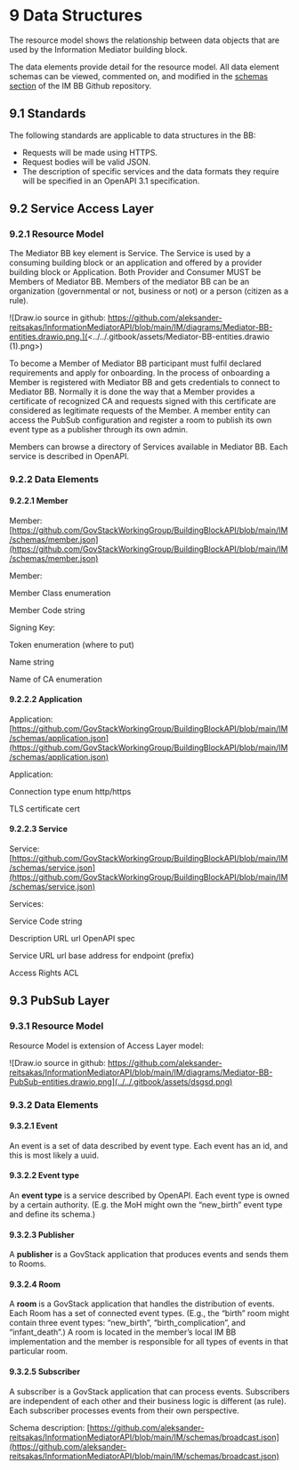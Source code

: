 # 9 Data Structures

The resource model shows the relationship between data objects that are used by the Information Mediator building block.

The data elements provide detail for the resource model. All data element schemas can be viewed, commented on, and modified in the [schemas section](https://github.com/aleksander-reitsakas/InformationMediatorAPI/tree/main/IM/schemas) of the IM BB Github repository.

## 9.1 Standards

The following standards are applicable to data structures in the BB:

* Requests will be made using HTTPS.
* Request bodies will be valid JSON.
* The description of specific services and the data formats they require will be specified in an OpenAPI 3.1 specification.

## 9.2 Service Access Layer

### 9.2.1 Resource Model

The Mediator BB key element is Service. The Service is used by a consuming building block or an application and offered by a provider building block or Application. Both Provider and Consumer MUST be Members of Mediator BB. Members of the mediator BB can be an organization (governmental or not, business or not) or a person (citizen as a rule).

![Draw.io source in github: https://github.com/aleksander-reitsakas/InformationMediatorAPI/blob/main/IM/diagrams/Mediator-BB-entities.drawio.png.](<../../.gitbook/assets/Mediator-BB-entities.drawio (1).png>)

To become a Member of Mediator BB participant must fulfil declared requirements and apply for onboarding. In the process of onboarding a Member is registered with Mediator BB and gets credentials to connect to Mediator BB. Normally it is done the way that a Member provides a certificate of recognized CA and requests signed with this certificate are considered as legitimate requests of the Member. A member entity can access the PubSub configuration and register a room to publish its own event type as a publisher through its own admin.

Members can browse a directory of Services available in Mediator BB. Each service is described in OpenAPI.

### 9.2.2 Data Elements

#### 9.2.2.1 Member

Member: [https://github.com/GovStackWorkingGroup/BuildingBlockAPI/blob/main/IM/schemas/member.json](https://github.com/GovStackWorkingGroup/BuildingBlockAPI/blob/main/IM/schemas/member.json)

Member:

Member Class enumeration

Member Code string

Signing Key:

Token enumeration (where to put)

Name string

Name of CA enumeration

#### 9.2.2.2 Application

Application: [https://github.com/GovStackWorkingGroup/BuildingBlockAPI/blob/main/IM/schemas/application.json](https://github.com/GovStackWorkingGroup/BuildingBlockAPI/blob/main/IM/schemas/application.json)

Application:

Connection type enum http/https

TLS certificate cert

#### 9.2.2.3 Service

Service: [https://github.com/GovStackWorkingGroup/BuildingBlockAPI/blob/main/IM/schemas/service.json](https://github.com/GovStackWorkingGroup/BuildingBlockAPI/blob/main/IM/schemas/service.json)

Services:

Service Code string

Description URL url OpenAPI spec

Service URL url base address for endpoint (prefix)

Access Rights ACL

## **9.3 PubSub Layer**

### 9.3.1 Resource Model

Resource Model is extension of Access Layer model:

![Draw.io source in github: https://github.com/aleksander-reitsakas/InformationMediatorAPI/blob/main/IM/diagrams/Mediator-BB-PubSub-entities.drawio.png](../../.gitbook/assets/dsgsd.png)

### 9.3.2 Data Elements

#### 9.3.2.1 Event

An event is a set of data described by event type. Each event has an id, and this is most likely a uuid.

#### 9.3.2.2 Event type

An **event type** is a service described by OpenAPI. Each event type is owned by a certain authority. (E.g. the MoH might own the “new\_birth” event type and define its schema.)

#### 9.3.2.3 Publisher

A **publisher** is a GovStack application that produces events and sends them to Rooms.

#### **9.3.2.4 Room**

A **room** is a GovStack application that handles the distribution of events. Each Room has a set of connected event types. (E.g., the “birth” room might contain three event types: “new\_birth”, “birth\_complication”, and “infant\_death”.) A room is located in the member’s local IM BB implementation and the member is responsible for all types of events in that particular room.

#### 9.3.2.5 Subscriber

A subscriber is a GovStack application that can process events. Subscribers are independent of each other and their business logic is different (as rule). Each subscriber processes events from their own perspective.

Schema description: [https://github.com/aleksander-reitsakas/InformationMediatorAPI/blob/main/IM/schemas/broadcast.json](https://github.com/aleksander-reitsakas/InformationMediatorAPI/blob/main/IM/schemas/broadcast.json)
